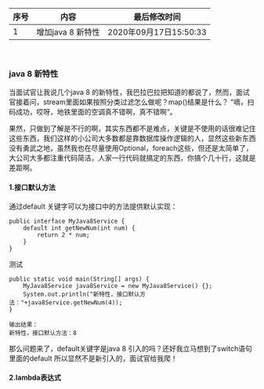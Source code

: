 | 序号 | 内容           | 最后修改时间              |
|----|--------------|---------------------|
| 1  | 增加java 8 新特性 | 2020年09月17日15:50:33 |

<br>

### java 8 新特性

当面试官让我说几个java 8 的新特性，我巴拉巴拉把知道的都说了，然而，面试官接着问，stream里面如果按照分类过滤怎么做呢？map()结果是什么？
”嘀，扫码成功，哎呀，地铁里面的空调真不错啊，真不错啊“。

果然，只做到了解是不行的啊，其实东西都不是难点，关键是不使用的话很难记住这些东西，我们这样的小公司大多数都是靠数据库操作逻辑的人，显然这些新东西没有勇武之地，虽然我也在尽量使用Optional，foreach这些，但还是太简单了，大公司大多都注重代码简洁，人家一行代码就搞定的东西，你搞个几十行，这就是差距啊。


#### 1.接口默认方法
通过default 关键字可以为接口中的方法提供默认实现：

```
public interface MyJava8Service {
    default int getNewNum(int num) {
        return 2 * num;
    }
}
```
测试

```
public static void main(String[] args) {
    MyJava8Service java8Service = new MyJava8Service() {};
    System.out.println("新特性，接口默认方法："+java8Service.getNewNum(4));
}

输出结果：
新特性，接口默认方法：8

```
那么问题来了，default关键字是java 8 引入的吗？还好我立马想到了switch语句里面的default 所以显然不是新引入的，面试官给我爬！

#### 2.lambda表达式

